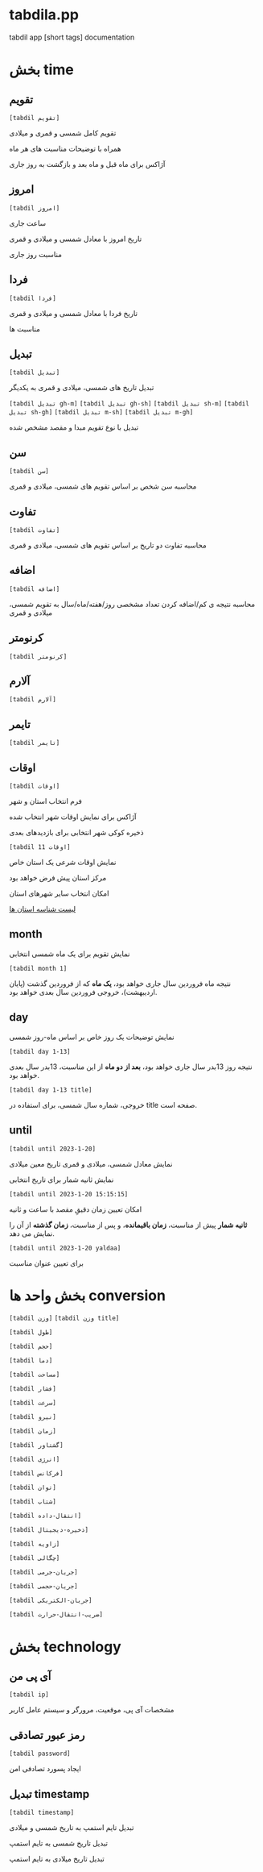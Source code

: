 # tabdila.pp
tabdil app [short tags] documentation

# بخش time

## تقویم
`[tabdil تقویم]`

تقویم کامل شمسی و قمری و میلادی

همراه با توضیحات مناسبت های هر ماه

آژاکس برای ماه قبل و ماه بعد و بازگشت به روز جاری




## امروز
`[tabdil امروز]`

ساعت جاری

تاریخ امروز با معادل شمسی و میلادی و قمری

مناسبت روز جاری



## فردا
`[tabdil فردا]`

تاریخ فردا با معادل شمسی و میلادی و قمری

مناسبت ها



## تبدیل
`[tabdil تبدیل]`

تبدیل تاریخ های شمسی، میلادی و قمری به یکدیگر




`[tabdil تبدیل gh-m]`
`[tabdil تبدیل gh-sh]`
`[tabdil تبدیل sh-m]`
`[tabdil تبدیل sh-gh]`
`[tabdil تبدیل m-sh]`
`[tabdil تبدیل m-gh]`

تبدیل با نوع تقویم مبدا و مقصد مشخص شده



## سن
`[tabdil سن]`

محاسبه سن شخص بر اساس تقویم های شمسی، میلادی و قمری




## تفاوت
`[tabdil تفاوت]`

محاسبه تفاوت دو تاریخ بر اساس تقویم های شمسی، میلادی و قمری




## اضافه
`[tabdil اضافه]`

محاسبه نتیجه ی کم/اضافه کردن تعداد مشخصی روز/هفته/ماه/سال به تقویم شمسی، میلادی و قمری




## کرنومتر
`[tabdil کرنومتر]`



## آلارم
`[tabdil آلارم]`



## تایمر
`[tabdil تایمر]`



## اوقات

`[tabdil اوقات]`

فرم انتخاب استان و شهر

آژاکس برای نمایش اوقات شهر انتخاب شده

ذخیره کوکی شهر انتخابی برای بازدیدهای بعدی


`[tabdil اوقات 11]`

نمایش اوقات شرعی یک استان خاص

مرکز استان پیش فرض خواهد بود

امکان انتخاب سایر شهرهای استان

[لیست شناسه استان ها](https://fa.wikipedia.org/wiki/%D8%A7%D8%B3%D8%AA%D8%A7%D9%86%E2%80%8C%D9%87%D8%A7%DB%8C_%D8%A7%DB%8C%D8%B1%D8%A7%D9%86)





## month

نمایش تقویم برای یک ماه شمسی انتخابی

`[tabdil month 1]`

نتیجه ماه فروردین سال جاری خواهد بود، **یک ماه** که از فروردین گذشت (پایان اردیبهشت)، خروجی فروردین سال بعدی خواهد بود.




## day

نمایش توضیحات یک روز خاص بر اساس ماه-روز شمسی

`[tabdil day 1-13]`

نتیجه روز 13بدر سال جاری خواهد بود، **بعد از دو ماه** از این مناسبت، 13بدر سال بعدی خواهد بود.


`[tabdil day 1-13 title]`

خروجی، شماره سال شمسی، برای استفاده در title صفحه است.




## until

`[tabdil until 2023-1-20]`

نمایش معادل شمسی، میلادی و قمری تاریخ معین میلادی

نمایش ثانیه شمار برای تاریخ انتخابی


`[tabdil until 2023-1-20 15:15:15]`

امکان تعیین زمان دقیقِ مقصد با ساعت و ثانیه


**ثانیه شمار** پیش از مناسبت، **زمان باقیمانده**، و پس از مناسبت، **زمان گذشته** از آن را نمایش می دهد.

`[tabdil until 2023-1-20 yaldaa]`

برای تعیین عنوان مناسبت




# بخش واحد ها conversion

`[tabdil وزن]`          `[tabdil وزن title]`

`[tabdil طول]`

`[tabdil حجم]`

`[tabdil دما]`

`[tabdil مساحت]`

`[tabdil فشار]`

`[tabdil سرعت]`

`[tabdil نیرو]`

`[tabdil زمان]`

`[tabdil گشتاور]`

`[tabdil انرژی]`

`[tabdil فرکانس]`

`[tabdil توان]`

`[tabdil شتاب]`

`[tabdil انتقال-داده]`

`[tabdil ذخیره-دیجیتال]`

`[tabdil زاویه]`

`[tabdil چگالی]`

`[tabdil جریان-جرمی]`

`[tabdil جریان-حجمی]`

`[tabdil جریان-الکتریکی]`

`[tabdil ضریب-انتقال-حرارت]`




# بخش technology

## آی پی من
`[tabdil ip]`

مشخصات آی پی، موقعیت، مرورگر و سیستم عامل کاربر


## رمز عبور تصادقی
`[tabdil password]`

ایجاد پسورد تصادفی امن


## تبدیل timestamp
`[tabdil timestamp]`

تبدیل تایم استمپ به تاریخ شمسی و میلادی

تبدیل تاریخ شمسی به تایم استمپ

تبدیل تاریخ میلادی به تایم استمپ




















        
